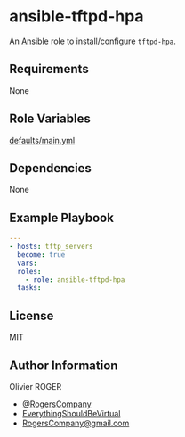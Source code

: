# ansible-tftpd-hpa

An [Ansible](https://www.ansible.com) role to install/configure `tftpd-hpa`.

## Requirements

None

## Role Variables

[defaults/main.yml](defaults/main.yml)

## Dependencies

None

## Example Playbook

```yaml
---
- hosts: tftp_servers
  become: true
  vars:
  roles:
    - role: ansible-tftpd-hpa
  tasks:
```

## License

MIT

## Author Information

Olivier ROGER

- [@RogersCompany](https://www.twitter.com/RogersCompany)
- [EverythingShouldBeVirtual](http://www.everythingshouldbevirtual.com)
- [RogersCompany@gmail.com](mailto:RogersCompany@gmail.com)